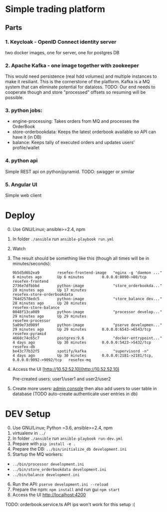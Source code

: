 # Simple trading platform
## Parts
### 1. Keycloak - OpenID Connect identity server
two docker images, one for server, one for postgres DB

### 2. Apache Kafka - one image together with zookeeper
This would need persistence (real hdd volumes) and multiple instances to make it resiliant. This is the cornerstone of the platform. 
Kafka is a MQ system that can eliminate potential for dataloss. TODO: Our end needs to cooperate though and store "processed" offsets so resuming will be possible. 

### 3. python jobs:
* engine-processing: Takes orders from MQ and processes the OrderBook
* store-orderbookdata: Keeps the latest orderbook available so API can have it (in DB)
* balance: Keeps tally of executed orders and updates users' profile/wallet

### 4. python api
Simple REST api on python/pyramid. TODO: swagger or similar

### 5. Angular UI
Simple web client

# Deploy

0. Use GNU/Linux; ansible>=2.4, npm
1. In folder `./ansible` run `ansible-playbook run.yml`
2. Watch
3. The result should be something like this (though all times will be in minutes/seconds):
    ```
    9b5d5d6b2ea9        resefex-frontend-image   "nginx -g 'daemon ..."   6 minutes ago       Up 6 minutes        0.0.0.0:8090->80/tcp                             resefex-frontend
    2736e7dfbbbd        python-image             "store_orderbookda..."   28 minutes ago      Up 17 minutes                                                        resefex-store-orderbookdata
    764d2578edc5        python-image             "store_balance dev..."   28 minutes ago      Up 28 minutes                                                        resefex-store-balance
    0048f13ca089        python-image             "processor develop..."   29 minutes ago      Up 29 minutes                                                        resefex-processor
    5a09e73d989f        python-image             "pserve developmen..."   29 minutes ago      Up 29 minutes       0.0.0.0:6543->6543/tcp                           resefex-pyramid
    4668c74c65c7        postgres:9.6             "docker-entrypoint..."   4 days ago          Up 30 minutes       0.0.0.0:5423->5432/tcp                           resefex-db
    be43c77b32f5        spotify/kafka            "supervisord -n"         4 days ago          Up 30 minutes       0.0.0.0:2181->2181/tcp, 0.0.0.0:9092->9092/tcp   resefex-mq
    ```
4. Access the UI [http://10.52.52.10](http://10.52.52.10)

    Pre-created users: user1/user1 and user2/user2

5. Create more users: [admin console](http://10.52.52.103:8080/auth/admin/) then also add users to user table in database (TODO auto-create authenticate user entries in db)

# DEV Setup

0. Use GNU/Linux; Python ~3.6, ansible>=2.4, npm
1. virtualenv in `../`
2. In folder `./ansible` run `ansible-playbook run-dev.yml`
3. Prepare with `pip install -e .`
4. Prepare the DB: `../bin/initialize_db development.ini`
5. Startup the MQ workers: 
* `../bin/processor development.ini`
* `../bin/store_orderbookdata development.ini`
* `../bin/balance development.ini`
6. Run the API: `pserve development.ini --reload`
7. Prepare the npm: `npm install` and run gui `npm start`
8. Access the UI [http://localhost:4200](http://localhost:4200)

TODO: orderbook.service.ts API ips won't work for this setup :(
